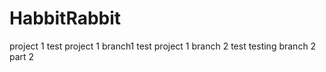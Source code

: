 # HabbitRabbit

project 1 test
project 1 branch1 test
project 1 branch 2 test
testing branch 2 part 2
